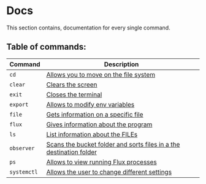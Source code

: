 Docs
===============================
This section contains, documentation for every single command.

Table of commands:
----
Command | Description 
--------|--------
`cd` | [Allows you to move on the file system](./cd.md)
`clear` | [Clears the screen](./clear.md)
`exit` | [Closes the terminal](./exit.md)
`export` | [Allows to modify env variables](./export.md)
`file` | [Gets information on a specific file](./file.md)
`flux` | [Gives information about the program](./flux.md)
`ls` | [List information about the FILEs](./ls.md)
`observer` | [Scans the bucket folder and sorts files in a the destination folder](./observer.md)
`ps` | [Allows to view running Flux processes](./ps.md)
`systemctl` | [Allows the user to change different settings](./systemctl.md)
